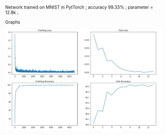 
Network trained on MNIST in PytTorch ;
accuracy 99.33% ;
parameter = 12.8k ;



Graphs

![](eva2ps5.jpg)
